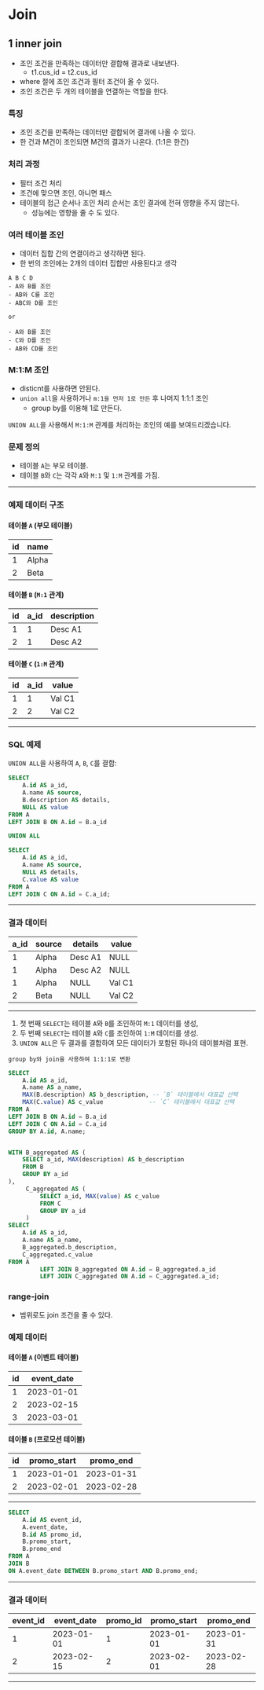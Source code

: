 # Join
## 1 inner join
- 조인 조건을 만족하는 데이터만 결합해 결과로 내보낸다.
  - t1.cus_id = t2.cus_id
- where 절에 조인 조건과 필터 조건이 올 수 있다.
- 조인 조건은 두 개의 테이블을 연결하는 역할을 한다.

### 특징
- 조인 조건을 만족하는 데이터만 결합되어 결과에 나올 수 있다.
- 한 건과 M건이 조인되면 M건의 결과가 나온다. (1:1은 한건)

### 처리 과정
- 필터 조건 처리
- 조건에 맞으면 조인, 아니면 패스
- 테이블의 접근 순서나 조인 처리 순서는 조인 결과에 전혀 영향을 주지 않는다.
  - 성능에는 영향을 줄 수 도 있다.

### 여러 테이블 조인
- 데이터 집합 간의 연결이라고 생각하면 된다.
- 한 번의 조인에는 2개의 데이터 집합만 사용된다고 생각
```
A B C D
- A와 B를 조인
- AB와 C를 조인
- ABC와 D를 조인

or

- A와 B를 조인
- C와 D를 조인
- AB와 CD를 조인
```

### M:1:M 조인
- disticnt를 사용하면 안된다.
- `union all`을 사용하거나 `m:1을 먼저 1로 만든` 후 나머지 1:1:1 조인
  - group by를 이용해 1로 만든다.

`UNION ALL`을 사용해서 `M:1:M` 관계를 처리하는 조인의 예를 보여드리겠습니다.

### 문제 정의
- 테이블 `A`는 부모 테이블.
- 테이블 `B`와 `C`는 각각 `A`와 `M:1` 및 `1:M` 관계를 가짐.
---

### 예제 데이터 구조
#### 테이블 `A` (부모 테이블)
| id  | name   |
|------|--------|
| 1    | Alpha  |
| 2    | Beta   |

#### 테이블 `B` (`M:1` 관계)
| id  | a_id | description |
|------|------|-------------|
| 1    | 1    | Desc A1    |
| 2    | 1    | Desc A2    |

#### 테이블 `C` (`1:M` 관계)
| id  | a_id | value  |
|------|------|--------|
| 1    | 1    | Val C1 |
| 2    | 2    | Val C2 |

---

### SQL 예제
`UNION ALL`을 사용하여 `A`, `B`, `C`를 결합:
```sql
SELECT 
    A.id AS a_id,
    A.name AS source,
    B.description AS details,
    NULL AS value
FROM A
LEFT JOIN B ON A.id = B.a_id

UNION ALL

SELECT 
    A.id AS a_id,
    A.name AS source,
    NULL AS details,
    C.value AS value
FROM A
LEFT JOIN C ON A.id = C.a_id;
```

---

### 결과 데이터
| a_id | source | details   | value  |
|------|--------|-----------|--------|
| 1    | Alpha  | Desc A1   | NULL   |
| 1    | Alpha  | Desc A2   | NULL   |
| 1    | Alpha  | NULL      | Val C1 |
| 2    | Beta   | NULL      | Val C2 |

---

1. 첫 번째 `SELECT`는 테이블 `A`와 `B`를 조인하여 `M:1` 데이터를 생성,
2. 두 번째 `SELECT`는 테이블 `A`와 `C`를 조인하여 `1:M` 데이터를 생성.
3. `UNION ALL`은 두 결과를 결합하여 모든 데이터가 포함된 하나의 테이블처럼 표현.

`group by와 join을 사용하여 1:1:1로 변환`
```sql
SELECT
    A.id AS a_id,
    A.name AS a_name,
    MAX(B.description) AS b_description, -- `B` 테이블에서 대표값 선택
    MAX(C.value) AS c_value             -- `C` 테이블에서 대표값 선택
FROM A
LEFT JOIN B ON A.id = B.a_id
LEFT JOIN C ON A.id = C.a_id
GROUP BY A.id, A.name;


WITH B_aggregated AS (
    SELECT a_id, MAX(description) AS b_description
    FROM B
    GROUP BY a_id
),
     C_aggregated AS (
         SELECT a_id, MAX(value) AS c_value
         FROM C
         GROUP BY a_id
     )
SELECT
    A.id AS a_id,
    A.name AS a_name,
    B_aggregated.b_description,
    C_aggregated.c_value
FROM A
         LEFT JOIN B_aggregated ON A.id = B_aggregated.a_id
         LEFT JOIN C_aggregated ON A.id = C_aggregated.a_id;


```

### range-join
- 범위로도 join 조건을 줄 수 있다.

### 예제 데이터

#### 테이블 `A` (이벤트 테이블)
| id  | event_date |
|------|------------|
| 1    | 2023-01-01 |
| 2    | 2023-02-15 |
| 3    | 2023-03-01 |

#### 테이블 `B` (프로모션 테이블)
| id  | promo_start | promo_end   |
|------|-------------|-------------|
| 1    | 2023-01-01  | 2023-01-31  |
| 2    | 2023-02-01  | 2023-02-28  |

---

```sql
SELECT
    A.id AS event_id,
    A.event_date,
    B.id AS promo_id,
    B.promo_start,
    B.promo_end
FROM A
JOIN B
ON A.event_date BETWEEN B.promo_start AND B.promo_end;
```

---

### 결과 데이터
| event_id | event_date | promo_id | promo_start | promo_end   |
|----------|------------|----------|-------------|-------------|
| 1        | 2023-01-01 | 1        | 2023-01-01  | 2023-01-31  |
| 2        | 2023-02-15 | 2        | 2023-02-01  | 2023-02-28  |

---

